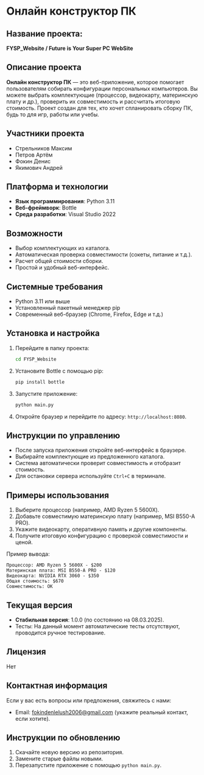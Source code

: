 # Онлайн конструктор ПК

## Название проекта:
**FYSP_Website / Future is Your Super PC WebSite**

## Описание проекта
**Онлайн конструктор ПК** — это веб-приложение, которое помогает пользователям собирать конфигурации персональных компьютеров. Вы можете выбрать комплектующие (процессор, видеокарту, материнскую плату и др.), проверить их совместимость и рассчитать итоговую стоимость. Проект создан для тех, кто хочет спланировать сборку ПК, будь то для игр, работы или учебы.

## Участники проекта
- Стрельников Максим
- Петров Артём
- Фокин Денис
- Якимович Андрей

## Платформа и технологии
- **Язык программирования**: Python 3.11
- **Веб-фреймворк**: Bottle
- **Среда разработки**: Visual Studio 2022

## Возможности
- Выбор комплектующих из каталога.
- Автоматическая проверка совместимости (сокеты, питание и т.д.).
- Расчет общей стоимости сборки.
- Простой и удобный веб-интерфейс.

## Системные требования
- Python 3.11 или выше
- Установленный пакетный менеджер pip
- Современный веб-браузер (Chrome, Firefox, Edge и т.д.)

## Установка и настройка
1. Перейдите в папку проекта:
   ```bash
   cd FYSP_Website
   ```
2. Установите Bottle с помощью pip:
   ```bash
   pip install bottle
   ```
3. Запустите приложение:
   ```bash
   python main.py
   ```
4. Откройте браузер и перейдите по адресу: `http://localhost:8080`.

## Инструкции по управлению
- После запуска приложения откройте веб-интерфейс в браузере.
- Выбирайте комплектующие из предложенного каталога.
- Система автоматически проверит совместимость и отобразит стоимость.
- Для остановки сервера используйте `Ctrl+C` в терминале.

## Примеры использования
1. Выберите процессор (например, AMD Ryzen 5 5600X).
2. Добавьте совместимую материнскую плату (например, MSI B550-A PRO).
3. Укажите видеокарту, оперативную память и другие компоненты.
4. Получите итоговую конфигурацию с проверкой совместимости и ценой.

Пример вывода:
```
Процессор: AMD Ryzen 5 5600X - $200
Материнская плата: MSI B550-A PRO - $120
Видеокарта: NVIDIA RTX 3060 - $350
Общая стоимость: $670
Совместимость: OK
```

## Текущая версия
- **Стабильная версия**: 1.0.0 (по состоянию на 08.03.2025).
- Тесты: На данный момент автоматические тесты отсутствуют, проводится ручное тестирование.

## Лицензия
Нет

## Контактная информация
Если у вас есть вопросы или предложения, свяжитесь с нами:
- Email: fokindenlelush2006@gmail.com (укажите реальный контакт, если хотите).

## Инструкции по обновлению
1. Скачайте новую версию из репозитория.
2. Замените старые файлы новыми.
3. Перезапустите приложение с помощью `python main.py`.
